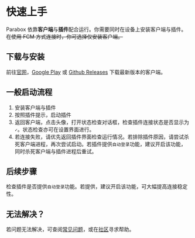 # 快速上手

Parabox 依靠**客户端**与**插件**配合运行。你需要同时在设备上安装客户端与插件。 ~~在使用 FCM 方式连接时，你可选择仅安装客户端。~~

## 下载与安装

前往[官网]()，[Google Play]() 或 [Github Releases](https://github.com/ojhdt/Parabox/releases) 下载最新版本的客户端。

## 一般启动流程

1. 安装客户端与插件
2. 按照插件提示，启动插件
3. 返回客户端，点击头像，打开状态检查对话框，检查插件连接状态是否显示为 `✓`。状态检查亦可在设置界面进行。
4. 若连接失败，请优先返回插件界面检查运行情况。若排除插件原因，请尝试杀死客户端进程，再次尝试启动。若插件提供`自动登录`功能，建议开启该功能，同时杀死客户端与插件进程后重试。

## 后续步骤
检查插件是否提供`自动登录`功能。若提供，建议开启该功能，可大幅提高连接稳定性。

## 无法解决？
若问题无法解决，可查阅[常见问题](/faq)，或在[社区]()寻求帮助。